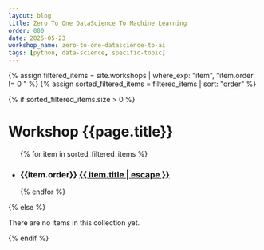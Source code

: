 ```yaml
---
layout: blog 
title: Zero To One DataScience To Machine Learning
order: 000
date: 2025-05-23
workshop_name: zero-to-one-datascience-to-ai
tags: [python, data-science, specific-topic]
---
```

{% assign filtered_items = site.workshops | where_exp: "item", "item.order != 0 " %}
{% assign sorted_filtered_items = filtered_items | sort: "order" %}

{% if sorted_filtered_items.size > 0 %}
<h1>Workshop {{page.title}}</h1>
  <ul class="collection-list">
    {% for item in sorted_filtered_items %}
      <li class="collection-item">
      <h3> {{item.order}} 
          <a href="{{ item.url | relative_url }}">
            {{ item.title | escape }}
          </a>
        </h3>
      </li>
    {% endfor %}
  </ul>
{% else %}
  <p>There are no items in this collection yet.</p>
{% endif %}
